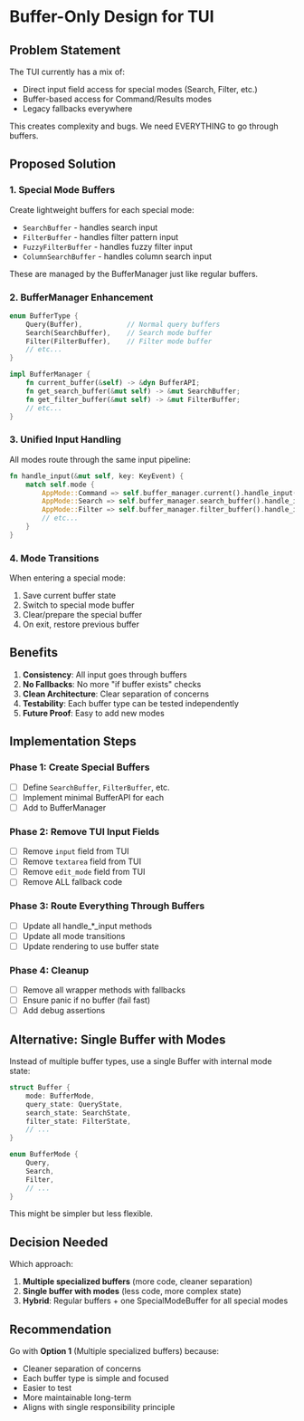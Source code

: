 # Buffer-Only Design for TUI

## Problem Statement
The TUI currently has a mix of:
- Direct input field access for special modes (Search, Filter, etc.)
- Buffer-based access for Command/Results modes
- Legacy fallbacks everywhere

This creates complexity and bugs. We need EVERYTHING to go through buffers.

## Proposed Solution

### 1. Special Mode Buffers
Create lightweight buffers for each special mode:
- `SearchBuffer` - handles search input
- `FilterBuffer` - handles filter pattern input  
- `FuzzyFilterBuffer` - handles fuzzy filter input
- `ColumnSearchBuffer` - handles column search input

These are managed by the BufferManager just like regular buffers.

### 2. BufferManager Enhancement
```rust
enum BufferType {
    Query(Buffer),           // Normal query buffers
    Search(SearchBuffer),    // Search mode buffer
    Filter(FilterBuffer),    // Filter mode buffer
    // etc...
}

impl BufferManager {
    fn current_buffer(&self) -> &dyn BufferAPI;
    fn get_search_buffer(&mut self) -> &mut SearchBuffer;
    fn get_filter_buffer(&mut self) -> &mut FilterBuffer;
    // etc...
}
```

### 3. Unified Input Handling
All modes route through the same input pipeline:
```rust
fn handle_input(&mut self, key: KeyEvent) {
    match self.mode {
        AppMode::Command => self.buffer_manager.current().handle_input(key),
        AppMode::Search => self.buffer_manager.search_buffer().handle_input(key),
        AppMode::Filter => self.buffer_manager.filter_buffer().handle_input(key),
        // etc...
    }
}
```

### 4. Mode Transitions
When entering a special mode:
1. Save current buffer state
2. Switch to special mode buffer
3. Clear/prepare the special buffer
4. On exit, restore previous buffer

## Benefits
1. **Consistency**: All input goes through buffers
2. **No Fallbacks**: No more "if buffer exists" checks
3. **Clean Architecture**: Clear separation of concerns
4. **Testability**: Each buffer type can be tested independently
5. **Future Proof**: Easy to add new modes

## Implementation Steps

### Phase 1: Create Special Buffers
- [ ] Define `SearchBuffer`, `FilterBuffer`, etc.
- [ ] Implement minimal BufferAPI for each
- [ ] Add to BufferManager

### Phase 2: Remove TUI Input Fields
- [ ] Remove `input` field from TUI
- [ ] Remove `textarea` field from TUI
- [ ] Remove `edit_mode` field from TUI
- [ ] Remove ALL fallback code

### Phase 3: Route Everything Through Buffers
- [ ] Update all handle_*_input methods
- [ ] Update all mode transitions
- [ ] Update rendering to use buffer state

### Phase 4: Cleanup
- [ ] Remove all wrapper methods with fallbacks
- [ ] Ensure panic if no buffer (fail fast)
- [ ] Add debug assertions

## Alternative: Single Buffer with Modes

Instead of multiple buffer types, use a single Buffer with internal mode state:

```rust
struct Buffer {
    mode: BufferMode,
    query_state: QueryState,
    search_state: SearchState,
    filter_state: FilterState,
    // ...
}

enum BufferMode {
    Query,
    Search,
    Filter,
    // ...
}
```

This might be simpler but less flexible.

## Decision Needed

Which approach:
1. **Multiple specialized buffers** (more code, cleaner separation)
2. **Single buffer with modes** (less code, more complex state)
3. **Hybrid**: Regular buffers + one SpecialModeBuffer for all special modes

## Recommendation

Go with **Option 1** (Multiple specialized buffers) because:
- Cleaner separation of concerns
- Each buffer type is simple and focused
- Easier to test
- More maintainable long-term
- Aligns with single responsibility principle